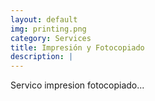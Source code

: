 ```yaml
---
layout: default
img: printing.png
category: Services
title: Impresión y Fotocopiado
description: |
---
```

Servico impresion fotocopiado...